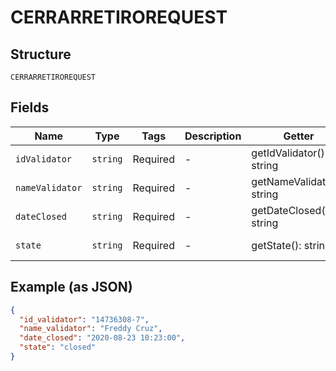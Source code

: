 
# CERRARRETIROREQUEST

## Structure

`CERRARRETIROREQUEST`

## Fields

| Name | Type | Tags | Description | Getter | Setter |
|  --- | --- | --- | --- | --- | --- |
| `idValidator` | `string` | Required | - | getIdValidator(): string | setIdValidator(string idValidator): void |
| `nameValidator` | `string` | Required | - | getNameValidator(): string | setNameValidator(string nameValidator): void |
| `dateClosed` | `string` | Required | - | getDateClosed(): string | setDateClosed(string dateClosed): void |
| `state` | `string` | Required | - | getState(): string | setState(string state): void |

## Example (as JSON)

```json
{
  "id_validator": "14736308-7",
  "name_validator": "Freddy Cruz",
  "date_closed": "2020-08-23 10:23:00",
  "state": "closed"
}
```

